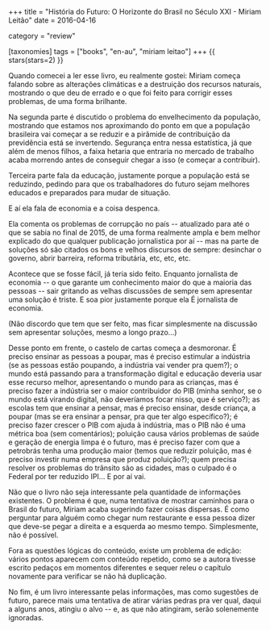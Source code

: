 +++
title = "História do Futuro: O Horizonte do Brasil no Século XXI - Miriam Leitão"
date = 2016-04-16

category = "review"

[taxonomies]
tags = ["books", "en-au", "miriam leitao"]
+++
{{ stars(stars=2) }}

Quando comecei a ler esse livro, eu realmente gostei: Miriam começa falando sobre as alterações climáticas e a destruição dos recursos naturais, mostrando o que deu de errado e o que foi feito para corrigir esses problemas, de uma forma brilhante.

Na segunda parte é discutido o problema do envelhecimento da população, mostrando que estamos nos aproximando do ponto em que a população brasileira vai começar a se reduzir e a pirâmide de contribuição da previdência está se invertendo. Segurança entra nessa estatística, já que além de menos filhos, a faixa hetaria que entraria no mercado de trabalho acaba morrendo antes de conseguir chegar a isso (e começar a contribuir).

Terceira parte fala da educação, justamente porque a população está se reduzindo, pedindo para que os trabalhadores do futuro sejam melhores educados e preparados para mudar de situação.

E aí ela fala de economia e a coisa despenca.

Ela comenta os problemas de corrupção no país -- atualizado para até o que se sabia no final de 2015, de uma forma realmente ampla e bem melhor explicado do que qualquer publicação jornalistica por aí -- mas na parte de soluções só são citados os bons e velhos discursos de sempre: desinchar o governo, abrir barreira, reforma tributária, etc, etc, etc.

Acontece que se fosse fácil, já teria sido feito. Enquanto jornalista de economia -- o que garante um conhecimento maior do que a maioria das pessoas -- sair gritando as velhas discussões de sempre sem apresentar uma solução é triste. E soa pior justamente porque ela É jornalista de economia.

(Não discordo que tem que ser feito, mas ficar simplesmente na discussão sem apresentar soluções, mesmo a longo prazo...)

Desse ponto em frente, o castelo de cartas começa a desmoronar. É preciso ensinar as pessoas a poupar, mas é preciso estimular a indústria (se as pessoas estão poupando, a indústria vai vender pra quem?); o mundo está passando para a transformação digital e educação deveria usar esse recurso melhor, apresentando o mundo para as crianças, mas é preciso fazer a indústria ser o maior contribuidor do PIB (minha senhor, se o mundo está virando digital, não deveríamos focar nisso, que é serviço?); as escolas tem que ensinar a pensar, mas é preciso ensinar, desde criança, a poupar (mas se era ensinar a pensar, pra que ter algo específico?); é preciso fazer crescer o PIB com ajuda à indústria, mas o PIB não é uma métrica boa (sem comentários); poluição causa vários problemas de saúde e geração de energia limpa é o futuro, mas é preciso fazer com que a petrobrás tenha uma produção maior (temos que reduzir poluição, mas é preciso investir numa empresa que produz poluição?); quem precisa resolver os problemas do trânsito são as cidades, mas o culpado é o Federal por ter reduzido IPI... E por aí vai.

Não que o livro não seja interessante pela quantidade de informações existentes. O problema é que, numa tentativa de mostrar caminhos para o Brasil do futuro, Miriam acaba sugerindo fazer coisas dispersas. É como perguntar para alguém como chegar num restaurante e essa pessoa dizer que deve-se pegar a direita e a esquerda ao mesmo tempo. Simplesmente, não é possível.

Fora as questões lógicas do conteúdo, existe um problema de edição: vários pontos aparecem com conteúdo repetido, como se a autora tivesse escrito pedaços em momentos diferentes e sequer releu o capítulo novamente para verificar se não há duplicação.

No fim, é um livro interessante pelas informações, mas como sugestões de futuro, parece mais uma tentativa de atirar várias pedras pra ver qual, daqui a alguns anos, atingiu o alvo -- e, as que não atingiram, serão solenemente ignoradas.